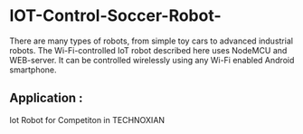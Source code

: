 # IOT-Control-Soccer-Robot-
There are many types of robots, from simple toy cars to advanced industrial robots. The Wi-Fi-controlled IoT robot described here uses NodeMCU and WEB-server. It can be controlled wirelessly using any Wi-Fi enabled Android smartphone. 

## Application :
Iot Robot for Competiton in TECHNOXIAN 
